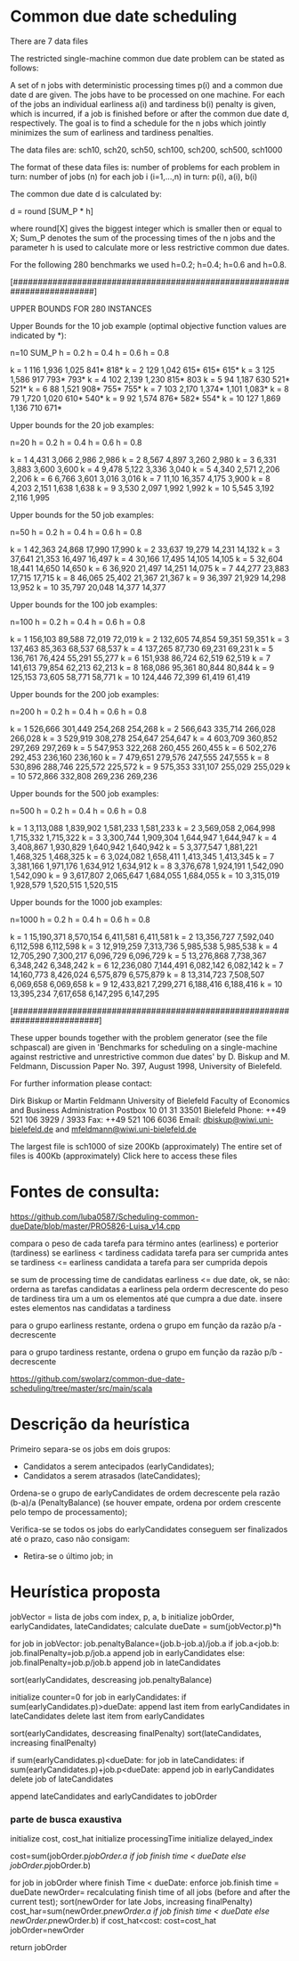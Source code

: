 # Common due date scheduling
There are 7 data files


The restricted single-machine common due date problem can
be stated as follows:

A set of n jobs with deterministic processing times p(i)
and a common due date d are given. The jobs have to be processed
on one machine. For each of the jobs an individual earliness
a(i) and tardiness b(i) penalty is given, which is incurred, if
a job is finished before or after the common due date d,
respectively. The goal is to find a schedule for the n
jobs which jointly minimizes the sum of earliness and tardiness
penalties.

The data files are:
  sch10, sch20, sch50, sch100, sch200, sch500, sch1000

The format of these data files is:
    number of problems
    for each problem in turn:
       number of jobs (n)
       for each job i (i=1,...,n) in turn:
          p(i), a(i), b(i)

The common due date d is calculated by:

d = round [SUM_P * h] 

where round[X] gives the biggest integer which is smaller then or equal to X;
Sum_P denotes the sum of the processing times of the n jobs and 
the parameter h is used to calculate more or less restrictive common due dates.

For the following 280 benchmarks we used h=0.2; h=0.4; h=0.6 and h=0.8.


[#########################################################################]

UPPER BOUNDS FOR 280 INSTANCES

Upper Bounds for the 10 job example
(optimal objective function values are indicated by *):

n=10        SUM_P    h = 0.2    h = 0.4     h = 0.6     h = 0.8

k = 1       116      1,936      1,025       841*        818*
k = 2       129      1,042      615*        615*        615*
k = 3       125      1,586      917         793*        793*
k = 4       102      2,139      1,230       815*        803
k = 5       94       1,187      630         521*        521*
k = 6       88       1,521      908*        755*        755*
k = 7       103      2,170      1,374*      1,101       1,083*
k = 8       79       1,720      1,020       610*        540*
k = 9       92       1,574      876*        582*        554*
k = 10      127      1,869      1,136       710         671*


Upper bounds for the 20 job examples:

n=20        h = 0.2     h = 0.4     h = 0.6     h = 0.8

k = 1       4,431       3,066       2,986       2,986
k = 2       8,567       4,897       3,260       2,980
k = 3       6,331       3,883       3,600       3,600
k = 4       9,478       5,122       3,336       3,040
k = 5       4,340       2,571       2,206       2,206
k = 6       6,766       3,601       3,016       3,016
k = 7       11,10       16,357      4,175       3,900
k = 8       4,203       2,151       1,638       1,638
k = 9       3,530       2,097       1,992       1,992
k = 10      5,545       3,192       2,116       1,995


Upper bounds for the 50 job examples:

n=50        h = 0.2     h = 0.4     h = 0.6     h = 0.8

k = 1       42,363      24,868      17,990      17,990
k = 2       33,637      19,279      14,231      14,132
k = 3       37,641      21,353      16,497      16,497
k = 4       30,166      17,495      14,105      14,105
k = 5       32,604      18,441      14,650      14,650
k = 6       36,920      21,497      14,251      14,075
k = 7       44,277      23,883      17,715      17,715
k = 8       46,065      25,402      21,367      21,367
k = 9       36,397      21,929      14,298      13,952
k = 10      35,797      20,048      14,377      14,377


Upper bounds for the 100 job examples:

n=100       h = 0.2     h = 0.4     h = 0.6     h = 0.8

k = 1       156,103     89,588      72,019      72,019
k = 2       132,605     74,854      59,351      59,351
k = 3       137,463     85,363      68,537      68,537
k = 4       137,265     87,730      69,231      69,231
k = 5       136,761     76,424      55,291      55,277
k = 6       151,938     86,724      62,519      62,519
k = 7       141,613     79,854      62,213      62,213
k = 8       168,086     95,361      80,844      80,844
k = 9       125,153     73,605      58,771      58,771
k = 10      124,446     72,399      61,419      61,419


Upper bounds for the 200 job examples:

n=200       h = 0.2     h = 0.4     h = 0.6     h = 0.8

k = 1       526,666     301,449     254,268     254,268
k = 2       566,643     335,714     266,028     266,028
k = 3       529,919     308,278     254,647     254,647
k = 4       603,709     360,852     297,269     297,269
k = 5       547,953     322,268     260,455     260,455
k = 6       502,276     292,453     236,160     236,160
k = 7       479,651     279,576     247,555     247,555
k = 8       530,896     288,746     225,572     225,572
k = 9       575,353     331,107     255,029     255,029
k = 10      572,866     332,808     269,236     269,236


Upper bounds for the 500 job examples:

n=500       h = 0.2         h = 0.4             h = 0.6         h = 0.8

k = 1       3,113,088       1,839,902           1,581,233       1,581,233
k = 2       3,569,058       2,064,998           1,715,332       1,715,322
k = 3       3,300,744       1,909,304           1,644,947       1,644,947
k = 4       3,408,867       1,930,829           1,640,942       1,640,942
k = 5       3,377,547       1,881,221           1,468,325       1,468,325
k = 6       3,024,082       1,658,411           1,413,345       1,413,345
k = 7       3,381,166       1,971,176           1,634,912       1,634,912
k = 8       3,376,678       1,924,191           1,542,090       1,542,090
k = 9       3,617,807       2,065,647           1,684,055       1,684,055
k = 10      3,315,019       1,928,579           1,520,515       1,520,515


Upper bounds for the 1000 job examples:

n=1000      h = 0.2         h = 0.4         h = 0.6         h = 0.8

k = 1       15,190,371      8,570,154       6,411,581       6,411,581
k = 2       13,356,727      7,592,040       6,112,598       6,112,598
k = 3       12,919,259      7,313,736       5,985,538       5,985,538
k = 4       12,705,290      7,300,217       6,096,729       6,096,729
k = 5       13,276,868      7,738,367       6,348,242       6,348,242
k = 6       12,236,080      7,144,491       6,082,142       6,082,142
k = 7       14,160,773      8,426,024       6,575,879       6,575,879
k = 8       13,314,723      7,508,507       6,069,658       6,069,658
k = 9       12,433,821      7,299,271       6,188,416       6,188,416
k = 10      13,395,234      7,617,658       6,147,295       6,147,295

[##########################################################################]

These upper bounds together with the problem generator 
(see the file schpascal)
are given in 'Benchmarks for scheduling on a single-machine against 
restrictive and unrestrictive common due dates' 
by D. Biskup and M. Feldmann, Discussion Paper No. 397, August 1998, 
University of Bielefeld.

For further information please contact:

Dirk Biskup or Martin Feldmann
University of Bielefeld
Faculty of Economics and Business Administration
Postbox 10 01 31
33501 Bielefeld
Phone: ++49 521 106 3929 / 3933
Fax: ++49 521 106 6036
Email: dbiskup@wiwi.uni-bielefeld.de and mfeldmann@wiwi.uni-bielefeld.de

The largest file is sch1000 of size 200Kb (approximately)
The entire set of files is 400Kb (approximately)
Click here to access these files






# Fontes de consulta:

https://github.com/luba0587/Scheduling-common-dueDate/blob/master/PRO5826-Luisa_v14.cpp

compara o peso de cada tarefa para término antes (earliness) e porterior (tardiness)
se earliness < tardiness
    cadidata tarefa para ser cumprida antes
se tardiness <= earliness
    candidata a tarefa para ser cumprida depois


se sum de processing time de candidatas earliness <= due date, ok, se não:
    orderna as tarefas candidatas a earliness pela orderm decrescente do peso de tardiness
    tira um a um os elementos até que cumpra a due date.
    insere estes elementos nas candidatas a tardiness

para o grupo earliness restante, ordena o grupo em função da razão p/a - decrescente

para o grupo tardiness restante, ordena o grupo em função da razão p/b - decrescente



https://github.com/swolarz/common-due-date-scheduling/tree/master/src/main/scala

# Descrição da heurística

Primeiro separa-se os jobs em dois grupos:
- Candidatos a serem antecipados (earlyCandidates);
- Candidatos a serem atrasados (lateCandidates);

Ordena-se o grupo de earlyCandidates de ordem decrescente pela razão (b-a)/a (PenaltyBalance) (se houver empate, ordena por ordem crescente pelo tempo de processamento);

Verifica-se se todos os jobs do earlyCandidates conseguem ser finalizados até o prazo, caso não consigam:
- Retira-se o último job; in

# Heurística proposta

jobVector = lista de jobs com index, p, a, b
initialize jobOrder, earlyCandidates, lateCandidates;
calculate dueDate = sum(jobVector.p)*h

for job in jobVector:
    job.penaltyBalance=(job.b-job.a)/job.a
    if job.a<job.b:
        job.finalPenalty=job.p/job.a
        append job in earlyCandidates
    else:
        job.finalPenalty=job.p/job.b
        append job in lateCandidates
    

sort(earlyCandidates, descreasing job.penaltyBalance)

initialize counter=0
for job in earlyCandidates:
    if sum(earlyCandidates.p)>dueDate:
        append last item from earlyCandidates in lateCandidates
        delete last item from earlyCandidates

sort(earlyCandidates, descreasing finalPenalty)
sort(lateCandidates, increasing finalPenalty)

if sum(earlyCandidates.p)<dueDate:
    for job in lateCandidates:
        if sum(earlyCandidates.p)+job.p<dueDate:
            append job in earlyCandidates
            delete job of lateCandidates

append lateCandidates and earlyCandidates to jobOrder

### parte de busca exaustiva 
initialize cost, cost_hat
initialize processingTime
initialize delayed_index


cost=sum(jobOrder.p*jobOrder.a if job finish time < dueDate else jobOrder.p*jobOrder.b)

for job in jobOrder where finish Time < dueDate:
    enforce job.finish time = dueDate
    newOrder= recalculating finish time of all jobs (before and after the current test);
    sort(newOrder for late Jobs, increasing finalPenalty)
    cost_har=sum(newOrder.p*newOrder.a if job finish time < dueDate else newOrder.p*newOrder.b)
    if cost_hat<cost:
        cost=cost_hat
        jobOrder=newOrder

return jobOrder
